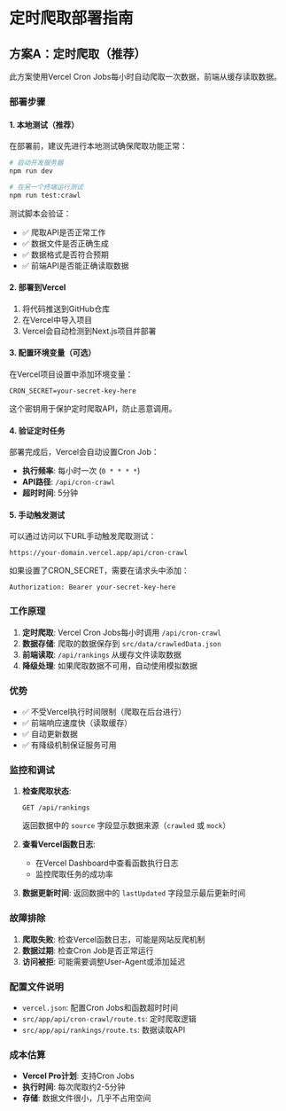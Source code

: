# 定时爬取部署指南

## 方案A：定时爬取（推荐）

此方案使用Vercel Cron Jobs每小时自动爬取一次数据，前端从缓存读取数据。

### 部署步骤

#### 1. 本地测试（推荐）

在部署前，建议先进行本地测试确保爬取功能正常：

```bash
# 启动开发服务器
npm run dev

# 在另一个终端运行测试
npm run test:crawl
```

测试脚本会验证：
- ✅ 爬取API是否正常工作
- ✅ 数据文件是否正确生成
- ✅ 数据格式是否符合预期
- ✅ 前端API是否能正确读取数据

#### 2. 部署到Vercel

1. 将代码推送到GitHub仓库
2. 在Vercel中导入项目
3. Vercel会自动检测到Next.js项目并部署

#### 3. 配置环境变量（可选）

在Vercel项目设置中添加环境变量：

```
CRON_SECRET=your-secret-key-here
```

这个密钥用于保护定时爬取API，防止恶意调用。

#### 4. 验证定时任务

部署完成后，Vercel会自动设置Cron Job：
- **执行频率**: 每小时一次 (`0 * * * *`)
- **API路径**: `/api/cron-crawl`
- **超时时间**: 5分钟

#### 5. 手动触发测试

可以通过访问以下URL手动触发爬取测试：

```
https://your-domain.vercel.app/api/cron-crawl
```

如果设置了CRON_SECRET，需要在请求头中添加：

```
Authorization: Bearer your-secret-key-here
```

### 工作原理

1. **定时爬取**: Vercel Cron Jobs每小时调用 `/api/cron-crawl`
2. **数据存储**: 爬取的数据保存到 `src/data/crawledData.json`
3. **前端读取**: `/api/rankings` 从缓存文件读取数据
4. **降级处理**: 如果爬取数据不可用，自动使用模拟数据

### 优势

- ✅ 不受Vercel执行时间限制（爬取在后台进行）
- ✅ 前端响应速度快（读取缓存）
- ✅ 自动更新数据
- ✅ 有降级机制保证服务可用

### 监控和调试

1. **检查爬取状态**:
   ```
   GET /api/rankings
   ```
   返回数据中的 `source` 字段显示数据来源（`crawled` 或 `mock`）

2. **查看Vercel函数日志**:
   - 在Vercel Dashboard中查看函数执行日志
   - 监控爬取任务的成功率

3. **数据更新时间**:
   返回数据中的 `lastUpdated` 字段显示最后更新时间

### 故障排除

1. **爬取失败**: 检查Vercel函数日志，可能是网站反爬机制
2. **数据过期**: 检查Cron Job是否正常运行
3. **访问被拒**: 可能需要调整User-Agent或添加延迟

### 配置文件说明

- `vercel.json`: 配置Cron Jobs和函数超时时间
- `src/app/api/cron-crawl/route.ts`: 定时爬取逻辑
- `src/app/api/rankings/route.ts`: 数据读取API

### 成本估算

- **Vercel Pro计划**: 支持Cron Jobs
- **执行时间**: 每次爬取约2-5分钟
- **存储**: 数据文件很小，几乎不占用空间 